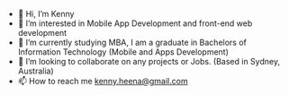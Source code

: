 - 👋 Hi, I’m Kenny
- 👀 I’m interested in Mobile App Development and front-end web development
- 🌱 I’m currently studying MBA, I am a graduate in Bachelors of Information Technology (Mobile and Apps Development)
- 💞️ I’m looking to collaborate on any projects or Jobs. (Based in Sydney, Australia)
- 📫 How to reach me kenny.heena@gmail.com

<!---
skheenat/skheenat is a ✨ special ✨ repository because its `README.md` (this file) appears on your GitHub profile.
You can click the Preview link to take a look at your changes.
--->
